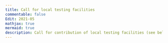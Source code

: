 ```yaml
---
title: Call for local testing facilities
commentable: false
Edit: 2021-05
mathjax: true
mermaid: true
description: Call for contribution of local testing facilities (see below section "Call for contribution of local testing facilities" for details).
---
```

